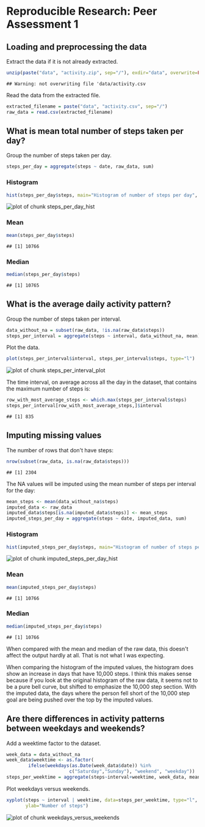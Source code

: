 # Reproducible Research: Peer Assessment 1



## Loading and preprocessing the data

Extract the data if it is not already extracted.


```r
unzip(paste("data", "activity.zip", sep="/"), exdir="data", overwrite=FALSE)
```

```
## Warning: not overwriting file 'data/activity.csv
```

Read the data from the extracted file.


```r
extracted_filename = paste("data", "activity.csv", sep="/")
raw_data = read.csv(extracted_filename)
```

## What is mean total number of steps taken per day?

Group the number of steps taken per day.


```r
steps_per_day = aggregate(steps ~ date, raw_data, sum)
```

### Histogram


```r
hist(steps_per_day$steps, main="Histogram of number of steps per day", xlab="Steps per day", breaks=8)
```

![plot of chunk steps_per_day_hist](figure/steps_per_day_hist.png) 

### Mean


```r
mean(steps_per_day$steps)
```

```
## [1] 10766
```

### Median


```r
median(steps_per_day$steps)
```

```
## [1] 10765
```

## What is the average daily activity pattern?

Group the number of steps taken per interval.


```r
data_without_na = subset(raw_data, !is.na(raw_data$steps))
steps_per_interval = aggregate(steps ~ interval, data_without_na, mean)
```

Plot the data.


```r
plot(steps_per_interval$interval, steps_per_interval$steps, type="l")
```

![plot of chunk steps_per_interval_plot](figure/steps_per_interval_plot.png) 

The time interval, on average across all the day in the dataset, that contains
the maximum number of steps is:


```r
row_with_most_average_steps <- which.max(steps_per_interval$steps)
steps_per_interval[row_with_most_average_steps,]$interval
```

```
## [1] 835
```

## Imputing missing values

The number of rows that don't have steps:


```r
nrow(subset(raw_data, is.na(raw_data$steps)))
```

```
## [1] 2304
```

The NA values will be imputed using the mean number of steps per interval for
the day:


```r
mean_steps <- mean(data_without_na$steps)
imputed_data <- raw_data
imputed_data$steps[is.na(imputed_data$steps)] <- mean_steps
imputed_steps_per_day = aggregate(steps ~ date, imputed_data, sum)
```

### Histogram


```r
hist(imputed_steps_per_day$steps, main="Histogram of number of steps per day", xlab="Steps per day", breaks=8)
```

![plot of chunk imputed_steps_per_day_hist](figure/imputed_steps_per_day_hist.png) 

### Mean


```r
mean(imputed_steps_per_day$steps)
```

```
## [1] 10766
```

### Median


```r
median(imputed_steps_per_day$steps)
```

```
## [1] 10766
```

When compared with the mean and median of the raw data, this doesn't affect
the output hardly at all. That is not what I was expecting.

When comparing the histogram of the imputed values, the histogram does show an
increase in days that have 10,000 steps. I think this makes sense because if
you look at the original histogram of the raw data, it seems not to be a pure
bell curve, but shifted to emphasize the 10,000 step section. With the imputed
data, the days where the person fell short of the 10,000 step goal are being
pushed over the top by the imputed values.

## Are there differences in activity patterns between weekdays and weekends?

Add a weektime factor to the dataset.


```r
week_data = data_without_na
week_data$weektime <- as.factor(
        ifelse(weekdays(as.Date(week_data$date)) %in% 
                       c("Saturday","Sunday"), "weekend", "weekday"))
steps_per_weektime = aggregate(steps~interval+weektime, week_data, mean)
```

Plot weekdays versus weekends.


```r
xyplot(steps ~ interval | weektime, data=steps_per_weektime, type="l",
       ylab="Number of steps")
```

![plot of chunk weekdays_versus_weekends](figure/weekdays_versus_weekends.png) 
